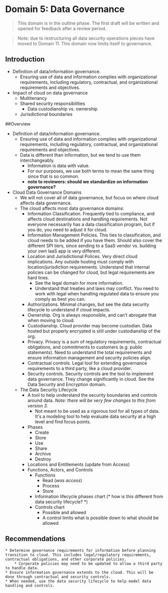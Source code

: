 # Domain 5: Data Governance

> This domain is in the outline phase. The first draft will be written and opened for feedback after a review period.

> Note: due to restructuring all data security operations pieces have moved to Domain 11. This domain now limits itself to governance.

## Introduction

* Definition of data/information governance.
	* Ensuring use of data and information complies with organizational requirements, including regulatory, contractual, and organizational requirements and objectives.
* Impact of cloud on data governance
	* Multitenancy
	* Shared security responsibilities
		* Data custodianship vs. ownership
	* Jurisdictional boundaries

##Overview

* Definition of data/information governance.
	* Ensuring use of data and information complies with organizational requirements, including regulatory, contractual, and organizational requirements and objectives.
	* Data is different than information, but we tend to use them interchangeably.
		* Information is data with value.
		* For our purposes, we use both terms to mean the same thing since that is so common.
		* **note to reviewers: should we standardize on information governance?**
* Cloud Data Governance Domains
	* We will not cover all of data governance, but focus on where cloud affects data governance.
	* The cloud affects most data governance domains:
		* Information Classification. Frequently tied to compliance, and affects cloud destinations and handling requirements. Not everyone necessarily has a data classification program, but if you do, you need to adjust it for cloud.
		* Information Management Policies.  This ties to classification, and cloud needs to be added if you have them. Should also cover the different SPI tiers, since sending to a SaaS vendor vs. building your own IaaS app is very different.
		* Location and Jurisdictional Polices.  Very direct cloud implications. Any outside hosting must comply with location/jurisdiction requirements. Understand that internal policies can be changed for cloud, but legal requirements are hard lines.
			* See the legal domain for more information.
			* Understand that treaties and laws may conflict. You need to work with legal when handling regulated data to ensure you comply as best you can.
		* Authorizations. Minimal changes, but see the data security lifecycle to understand if cloud impacts.
		* Ownership. Org is always responsible, and can't abrogate that when moving to cloud.
		* Custodianship.  Cloud provider may become custodian. Data hosted but properly encrypted is still under custodianship of the org.
		* Privacy. Privacy is a sum of regulatory requirements, contractual obligations, and commitments to customers (e.g. public statements). Need to understand the total requirements and ensure information management and security policies align.
		* Contractual controls. Legal tool for extending governance requirements to a third party, like a cloud provider.
		* Security controls. Security controls are the tool to implement data governance. They change significantly in cloud. See the Data Security and Encryption domain.
	* The Data Security Lifecycle
		* A tool to help understand the security boundaries and controls around data. *Note: there will be very few changes to this from version 3*.
			* Not meant to be used as a rigorous tool for all types of data. It's a modeling tool to help evaluate data security at a high level and find focus points.
		* Phases
			* Create
			* Store
			* Use
			* Share
			* Archive
			* Destroy
		* Locations and Entitlements (update from Access)
		* Functions, Actors, and Controls
			* Functions
				* Read (*was access*)
				* Process
				* Store
			* Information lifecycle phases chart (* how is this different from data security lifecycle? *)
			* Controls chart
				* Possible and allowed
				* A control limits what is possible down to what should be allowed

## Recommendations
	* Determine governance requirements for information before planning transition to cloud. This includes legal/regulatory requirements, contractual obligations, and other corporate policies.
		* Corporate policies may need to be updated to allow a third party to handle data.
	* Ensure information governance extends to the cloud. This will be done through contractual and security controls.
	* When needed, use the data security lifecycle to help model data handling and controls.
